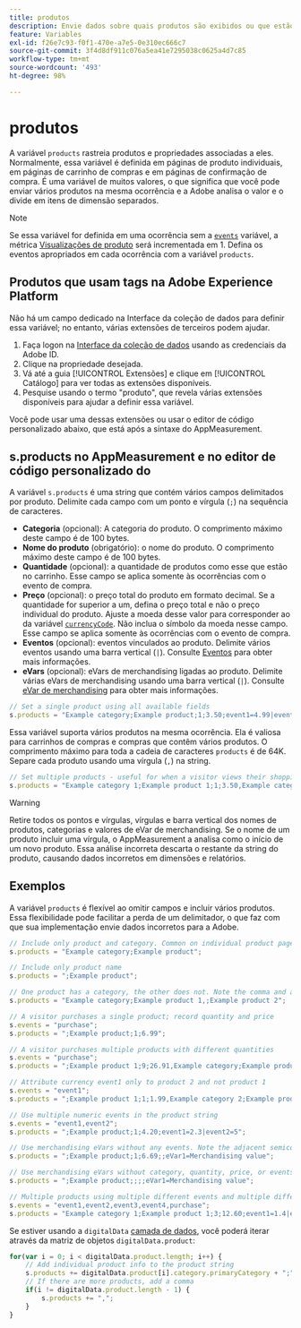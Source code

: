 ```yaml
---
title: produtos
description: Envie dados sobre quais produtos são exibidos ou que estão no carrinho.
feature: Variables
exl-id: f26e7c93-f0f1-470e-a7e5-0e310ec666c7
source-git-commit: 3f4d8df911c076a5ea41e7295038c0625a4d7c85
workflow-type: tm+mt
source-wordcount: '493'
ht-degree: 98%

---
```


# produtos

A variável `products` rastreia produtos e propriedades associadas a eles. Normalmente, essa variável é definida em páginas de produto individuais, em páginas de carrinho de compras e em páginas de confirmação de compra. É uma variável de muitos valores, o que significa que você pode enviar vários produtos na mesma ocorrência e a Adobe analisa o valor e o divide em itens de dimensão separados.

>[!NOTE]
>
>Se essa variável for definida em uma ocorrência sem a [`events`](events/events-overview.md) variável, a métrica [Visualizações de produto](/help/components/metrics/product-views.md) será incrementada em 1. Defina os eventos apropriados em cada ocorrência com a variável `products`.

## Produtos que usam tags na Adobe Experience Platform

Não há um campo dedicado na Interface da coleção de dados para definir essa variável; no entanto, várias extensões de terceiros podem ajudar.

1. Faça logon na [Interface da coleção de dados](https://experience.adobe.com/data-collection) usando as credenciais da Adobe ID.
2. Clique na propriedade desejada.
3. Vá até a guia [!UICONTROL Extensões] e clique em [!UICONTROL Catálogo] para ver todas as extensões disponíveis.
4. Pesquise usando o termo &quot;produto&quot;, que revela várias extensões disponíveis para ajudar a definir essa variável.

Você pode usar uma dessas extensões ou usar o editor de código personalizado abaixo, que está após a sintaxe do AppMeasurement.

## s.products no AppMeasurement e no editor de código personalizado do 

A variável `s.products` é uma string que contém vários campos delimitados por produto. Delimite cada campo com um ponto e vírgula (`;`) na sequência de caracteres.

* **Categoria** (opcional): A categoria do produto. O comprimento máximo deste campo é de 100 bytes.
* **Nome do produto** (obrigatório): o nome do produto. O comprimento máximo deste campo é de 100 bytes.
* **Quantidade** (opcional): a quantidade de produtos como esse que estão no carrinho. Esse campo se aplica somente às ocorrências com o evento de compra.
* **Preço** (opcional): o preço total do produto em formato decimal. Se a quantidade for superior a um, defina o preço total e não o preço individual do produto. Ajuste a moeda desse valor para corresponder ao da variável [`currencyCode`](../config-vars/currencycode.md). Não inclua o símbolo da moeda nesse campo. Esse campo se aplica somente às ocorrências com o evento de compra.
* **Eventos** (opcional): eventos vinculados ao produto. Delimite vários eventos usando uma barra vertical (`|`). Consulte [Eventos](events/events-overview.md) para obter mais informações.
* **eVars** (opcional): eVars de merchandising ligadas ao produto. Delimite várias eVars de merchandising usando uma barra vertical (`|`). Consulte [eVar de merchandising](evar-merchandising.md) para obter mais informações.

```js
// Set a single product using all available fields
s.products = "Example category;Example product;1;3.50;event1=4.99|event2=5.99;eVar1=Example merchandising value 1|eVar2=Example merchandising value 2";
```

Essa variável suporta vários produtos na mesma ocorrência. Ela é valiosa para carrinhos de compras e compras que contêm vários produtos. O comprimento máximo para toda a cadeia de caracteres `products` é de 64K. Separe cada produto usando uma vírgula (`,`) na string.

```js
// Set multiple products - useful for when a visitor views their shopping cart
s.products = "Example category 1;Example product 1;1;3.50,Example category 2;Example product 2;1;5.99";
```

>[!WARNING]
>
>Retire todos os pontos e vírgulas, vírgulas e barra vertical dos nomes de produtos, categorias e valores de eVar de merchandising. Se o nome de um produto incluir uma vírgula, o AppMeasurement a analisa como o início de um novo produto. Essa análise incorreta descarta o restante da string do produto, causando dados incorretos em dimensões e relatórios.

## Exemplos

A variável `products` é flexível ao omitir campos e incluir vários produtos. Essa flexibilidade pode facilitar a perda de um delimitador, o que faz com que sua implementação envie dados incorretos para a Adobe.

```js
// Include only product and category. Common on individual product pages
s.products = "Example category;Example product";

// Include only product name
s.products = ";Example product";

// One product has a category, the other does not. Note the comma and adjacent semicolon to omit category
s.products = "Example category;Example product 1,;Example product 2";

// A visitor purchases a single product; record quantity and price
s.events = "purchase";
s.products = ";Example product;1;6.99";

// A visitor purchases multiple products with different quantities
s.events = "purchase";
s.products = ";Example product 1;9;26.91,Example category;Example product 2;4;9.96";

// Attribute currency event1 only to product 2 and not product 1
s.events = "event1";
s.products = ";Example product 1;1;1.99,Example category 2;Example product 2;1;2.69;event1=1.29";

// Use multiple numeric events in the product string
s.events = "event1,event2";
s.products = ";Example product;1;4.20;event1=2.3|event2=5";

// Use merchandising eVars without any events. Note the adjacent semicolons to skip events
s.products = ";Example product;1;6.69;;eVar1=Merchandising value";

// Use merchandising eVars without category, quantity, price, or events
s.products = ";Example product;;;;eVar1=Merchandising value";

// Multiple products using multiple different events and multiple different merchandising eVars
s.events = "event1,event2,event3,event4,purchase";
s.products = "Example category 1;Example product 1;3;12.60;event1=1.4|event2=9;eVar1=Merchandising value|eVar2=Another merchandising value,Example category 2;Example product 2;1;59.99;event3=6.99|event4=1;eVar3=Merchandising value 3|eVar4=Example value four";
```

Se estiver usando a `digitalData` [camada de dados](../../prepare/data-layer.md), você poderá iterar através da matriz de objetos `digitalData.product`:

```js
for(var i = 0; i < digitalData.product.length; i++) {
    // Add individual product info to the product string
    s.products += digitalData.product[i].category.primaryCategory + ";" + digitalData.product[i].productInfo.productName;
    // If there are more products, add a comma
    if(i != digitalData.product.length - 1) {
        s.products += ",";
    }
}
```
